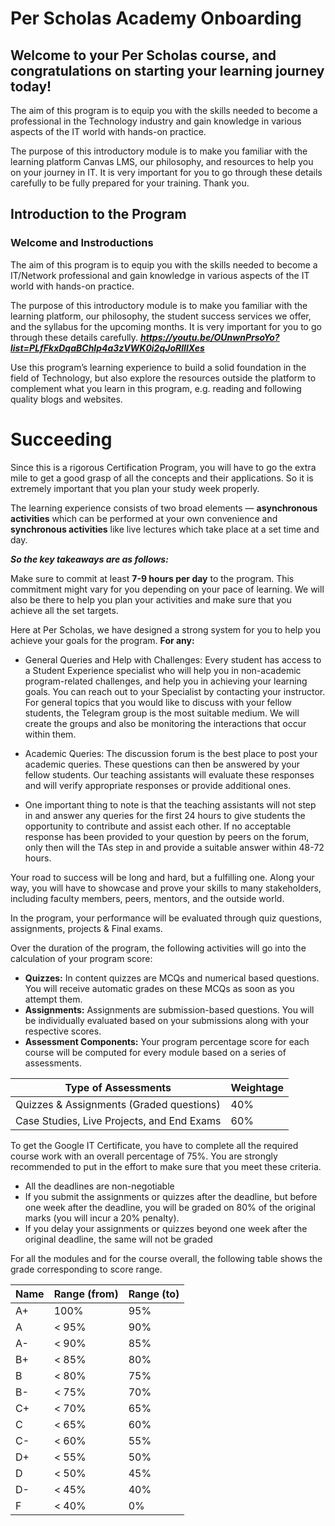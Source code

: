 # Per Scholas Academy Onboarding
## Welcome to your Per Scholas course, and congratulations on starting your learning journey today!
 
The aim of this program is to equip you with the skills needed to become a professional in the Technology industry and gain knowledge in various aspects of the IT world with hands-on practice. 

The purpose of this introductory module is to make you familiar with the learning platform Canvas LMS, our philosophy, and resources to help you on your journey in IT. It is very important for you to go through these details carefully to be fully prepared for your training. Thank you.

## Introduction to the Program
### Welcome and Instroductions
The aim of this program is to equip you with the skills needed to become a IT/Network professional and gain knowledge in various aspects of the IT world with hands-on practice. 

The purpose of this introductory module is to make you familiar with the learning platform, our philosophy, the student success services we offer, and the syllabus for the upcoming months. It is very important for you to go through these details carefully.
***https://youtu.be/OUnwnPrsoYo?list=PLfFkxDqaBChlp4a3zVWK0i2qJoRlIlXes***

Use this program’s learning experience to build a solid foundation in the field of Technology, but also explore the resources outside the platform to complement what you learn in this program, e.g. reading and following quality blogs and websites.

# Succeeding
Since this is a rigorous Certification Program, you will have to go the extra mile to get a good grasp of all the concepts and their applications. So it is extremely important that you plan your study week properly. 
 
The learning experience consists of two broad elements — **asynchronous activities** which can be performed at your own convenience and **synchronous activities** like live lectures which take place at a set time and day.

***So the key takeaways are as follows:***

Make sure to commit at least **7-9 hours per day** to the program. This commitment might vary for you depending on your pace of learning. We will also be there to help you plan your activities and make sure that you achieve all the set targets.

Here at Per Scholas, we have designed a strong system for you to help you achieve your goals for the program. 
**For any:**

* General Queries and Help with Challenges: Every student has access to a Student Experience specialist who will help you in non-academic program-related challenges, and help you in achieving your learning goals. You can reach out to your Specialist by contacting your instructor.
For general topics that you would like to discuss with your fellow students, the Telegram group is the most suitable medium. We will create the groups and also be monitoring the interactions that occur within them.

* Academic Queries: The discussion forum is the best place to post your academic queries. These questions can then be answered by your fellow students. Our teaching assistants will evaluate these responses and will verify appropriate responses or provide additional ones.

* One important thing to note is that the teaching assistants will not step in and answer any queries for the first 24 hours to give students the opportunity to contribute and assist each other. If no acceptable response has been provided to your question by peers on the forum, only then will the TAs step in and provide a suitable answer within 48-72 hours.

Your road to success will be long and hard, but a fulfilling one. Along your way, you will have to showcase and prove your skills to many stakeholders, including faculty members, peers, mentors, and the outside world. 

In the program, your performance will be evaluated through quiz questions, assignments, projects & Final exams. 

Over the duration of the program, the following activities will go into the calculation of your program score:

* **Quizzes:** In content quizzes are MCQs and numerical based questions. You will receive automatic grades on these MCQs as soon as you attempt them.
* **Assignments:** Assignments are submission-based questions. You will be individually evaluated based on your submissions along with your respective scores.
* **Assessment Components:** Your program percentage score for each course will be computed for every module based on a series of assessments.

| **Type of Assessments**                            |   **Weightage**               |
|----------------------------------------------------|-------------------------------|
| Quizzes & Assignments (Graded questions)           |       	40%                    |
| Case Studies, Live Projects, and End Exams         |      	60%                    |

To get the Google IT Certificate, you have to complete all the required course work with an overall percentage of 75%. You are strongly recommended to put in the effort to make sure that you meet these criteria.

* All the deadlines are non-negotiable
* If you submit the assignments or quizzes after the deadline, but before one week after the deadline, you will be graded on 80% of the original marks (you will incur a 20% penalty).
* If you delay your assignments or quizzes beyond one week after the original deadline, the same will not be graded

For all the modules and for the course overall, the following table shows the grade corresponding to score range.

|    **Name**       |  	**Range (from)**  	|   **Range (to)**     |
|-------------------|-----------------------|----------------------|
|      A+	          |      100%	            |        95%           |
|      A	          |     < 95%	            |        90%           |
|      A-	          |     < 90%             |        85%           |
|      B+           |     < 85%	            |        80%           |
|      B	          |     < 80%	            |        75%           |
|      B-	          |     < 75%	            |        70%           |
|      C+	          |     < 70%	            |        65%           |
|      C	          |     < 65%	            |        60%           |
|      C-	          |     < 60%	            |        55%           |
|      D+	          |     < 55%	            |        50%           |
|      D	          |     < 50%	            |        45%           |
|      D-	          |     < 45%	            |        40%           |
|      F	          |     < 40%	            |         0%           |


 
